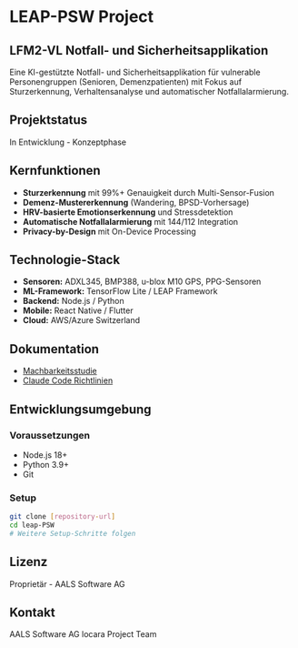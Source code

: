 # LEAP-PSW Project

## LFM2-VL Notfall- und Sicherheitsapplikation

Eine KI-gestützte Notfall- und Sicherheitsapplikation für vulnerable Personengruppen (Senioren, Demenzpatienten) mit Fokus auf Sturzerkennung, Verhaltensanalyse und automatischer Notfallalarmierung.

## Projektstatus

In Entwicklung - Konzeptphase

## Kernfunktionen

- **Sturzerkennung** mit 99%+ Genauigkeit durch Multi-Sensor-Fusion
- **Demenz-Mustererkennung** (Wandering, BPSD-Vorhersage)
- **HRV-basierte Emotionserkennung** und Stressdetektion
- **Automatische Notfallalarmierung** mit 144/112 Integration
- **Privacy-by-Design** mit On-Device Processing

## Technologie-Stack

- **Sensoren:** ADXL345, BMP388, u-blox M10 GPS, PPG-Sensoren
- **ML-Framework:** TensorFlow Lite / LEAP Framework
- **Backend:** Node.js / Python
- **Mobile:** React Native / Flutter
- **Cloud:** AWS/Azure Switzerland

## Dokumentation

- [Machbarkeitsstudie](LFM2-VL_Machbarkeitsstudie.md)
- [Claude Code Richtlinien](CLAUDE.md)

## Entwicklungsumgebung

### Voraussetzungen

- Node.js 18+
- Python 3.9+
- Git

### Setup

```bash
git clone [repository-url]
cd leap-PSW
# Weitere Setup-Schritte folgen
```

## Lizenz

Proprietär - AALS Software AG

## Kontakt

AALS Software AG
locara Project Team